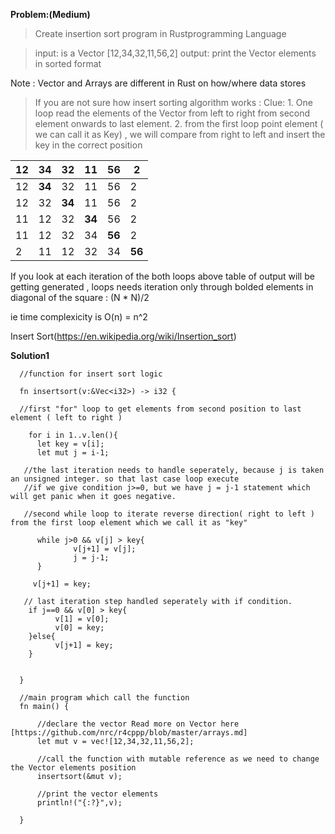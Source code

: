 **Problem:(Medium)**

>Create insertion sort program in Rustprogramming Language

> input: is a Vector [12,34,32,11,56,2]
> output: print the Vector elements in sorted format

Note : Vector and Arrays are different in Rust on how/where data stores

>If you are not sure how insert sorting algorithm works :
  Clue: 1. One loop read the elements of the Vector from left to right from second element onwards to last element.
        2. from the first loop point element ( we can call it as Key) , we will compare from right to left and insert the key in the correct position
            
 | 12 | 34 | 32 | 11 | 56 | 2 |
 |----|----|----|----|----|----|
 | 12 | **34** | 32 | 11 | 56 | 2 | 
 | 12 | 32 | **34** | 11 | 56 | 2 |
 | 11 | 12 | 32 | **34** | 56 | 2 |
 | 11 | 12 | 32 | 34 | **56** | 2 |
 | 2 | 11 | 12 | 32 | 34 | **56** | 
 
 If you look at each iteration of the both loops above table of output will be getting generated , loops needs iteration only through bolded elements in diagonal of the square : (N * N)/2 
 
 ie time complexicity is O(n) = n^2
 
 Insert Sort(https://en.wikipedia.org/wiki/Insertion_sort)
 
 

**Solution1**

```
  //function for insert sort logic
  
  fn insertsort(v:&Vec<i32>) -> i32 {
  
  //first "for" loop to get elements from second position to last element ( left to right )
  
    for i in 1..v.len(){
      let key = v[i];
      let mut j = i-1;
      
   //the last iteration needs to handle seperately, because j is taken an unsigned integer. so that last case loop execute
   //if we give condition j>=0, but we have j = j-1 statement which will get panic when it goes negative.
   
   //second while loop to iterate reverse direction( right to left ) from the first loop element which we call it as "key"
   
      while j>0 && v[j] > key{
              v[j+1] = v[j];
              j = j-1;
      }

     v[j+1] = key;
     
   // last iteration step handled seperately with if condition.
    if j==0 && v[0] > key{
          v[1] = v[0];
          v[0] = key;
    }else{
          v[j+1] = key;
    }


  }
    
  //main program which call the function
  fn main() {
 
      //declare the vector Read more on Vector here [https://github.com/nrc/r4cppp/blob/master/arrays.md]
      let mut v = vec![12,34,32,11,56,2];
      
      //call the function with mutable reference as we need to change the Vector elements position
      insertsort(&mut v);
      
      //print the vector elements
      println!("{:?}",v);
      
  }
```
